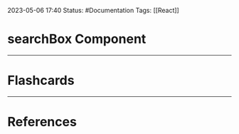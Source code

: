 2023-05-06 17:40
Status: #Documentation 
Tags: [[React]]

# searchBox Component








___
# Flashcards



---
# References

